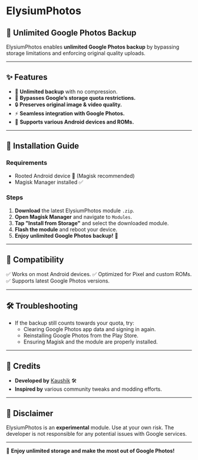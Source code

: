 # ElysiumPhotos

## 📸 Unlimited Google Photos Backup
ElysiumPhotos enables **unlimited Google Photos backup** by bypassing storage limitations and enforcing original quality uploads.

---

## ✨ Features
- 🚀 **Unlimited backup** with no compression.
- 🔧 **Bypasses Google’s storage quota restrictions.**
- 🔒 **Preserves original image & video quality.**
- ⚡ **Seamless integration with Google Photos.**
- 📱 **Supports various Android devices and ROMs.**

---

## 🔧 Installation Guide

### Requirements
- Rooted Android device 📱 (Magisk recommended)
- Magisk Manager installed ✅

### Steps
1. **Download** the latest ElysiumPhotos module `.zip`.
2. **Open Magisk Manager** and navigate to `Modules`.
3. **Tap "Install from Storage"** and select the downloaded module.
4. **Flash the module** and reboot your device.
5. **Enjoy unlimited Google Photos backup!** 🎉

---

## 📌 Compatibility
✅ Works on most Android devices.
✅ Optimized for Pixel and custom ROMs.
✅ Supports latest Google Photos versions.

---

## 🛠 Troubleshooting
- If the backup still counts towards your quota, try:
  - Clearing Google Photos app data and signing in again.
  - Reinstalling Google Photos from the Play Store.
  - Ensuring Magisk and the module are properly installed.

---

## 📜 Credits
- **Developed by** [Kaushik](https://github.com/veloxineology) 🛠
- **Inspired by** various community tweaks and modding efforts.

---

## 🚀 Disclaimer
ElysiumPhotos is an **experimental** module. Use at your own risk. The developer is not responsible for any potential issues with Google services.

---

🎯 **Enjoy unlimited storage and make the most out of Google Photos!**

